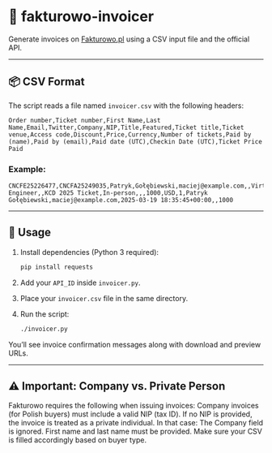 # 🧾 fakturowo-invoicer

Generate invoices on [Fakturowo.pl](https://fakturowo.pl) using a CSV input file and the official API.

---

## 📦 CSV Format

The script reads a file named `invoicer.csv` with the following headers:

```csv
Order number,Ticket number,First Name,Last Name,Email,Twitter,Company,NIP,Title,Featured,Ticket title,Ticket venue,Access code,Discount,Price,Currency,Number of tickets,Paid by (name),Paid by (email),Paid date (UTC),Checkin Date (UTC),Ticket Price Paid
````

### Example:

```csv
CNCFE25226477,CNCFA25249035,Patryk,Gołębiewski,maciej@example.com,,VirtusLab,6751523860,Cloud Engineer,,KCD 2025 Ticket,In-person,,,1000,USD,1,Patryk Gołębiewski,maciej@example.com,2025-03-19 18:35:45+00:00,,1000
```

---

## 🚀 Usage

1. Install dependencies (Python 3 required):

   ```bash
   pip install requests
   ```

2. Add your `API_ID` inside `invoicer.py`.

3. Place your `invoicer.csv` file in the same directory.

4. Run the script:

   ```bash
   ./invoicer.py
   ```

You’ll see invoice confirmation messages along with download and preview URLs.

---

## ⚠️ Important: Company vs. Private Person

Fakturowo requires the following when issuing invoices:
Company invoices (for Polish buyers) must include a valid NIP (tax ID).
If no NIP is provided, the invoice is treated as a private individual.
In that case:
The Company field is ignored.
First name and last name must be provided.
Make sure your CSV is filled accordingly based on buyer type.
